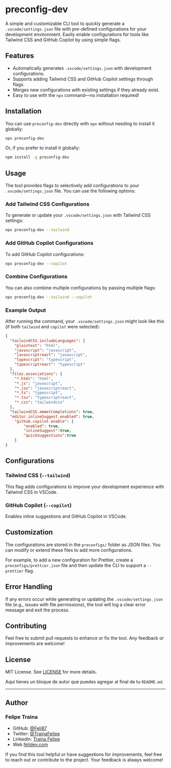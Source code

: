 # preconfig-dev

A simple and customizable CLI tool to quickly generate a `.vscode/settings.json` file with pre-defined configurations for your development environment. Easily enable configurations for tools like Tailwind CSS and GitHub Copilot by using simple flags.

## Features

- Automatically generates `.vscode/settings.json` with development configurations.
- Supports adding Tailwind CSS and GitHub Copilot settings through flags.
- Merges new configurations with existing settings if they already exist.
- Easy to use with the `npx` command—no installation required!

## Installation

You can use `preconfig-dev` directly with `npx` without needing to install it globally:

```bash
npx preconfig-dev
```

Or, if you prefer to install it globally:

```bash
npm install -g preconfig-dev
```

## Usage

The tool provides flags to selectively add configurations to your `.vscode/settings.json` file. You can use the following options:

### Add Tailwind CSS Configurations

To generate or update your `.vscode/settings.json` with Tailwind CSS settings:

```bash
npx preconfig-dev --tailwind
```

### Add GitHub Copilot Configurations

To add GitHub Copilot configurations:

```bash
npx preconfig-dev --copilot
```

### Combine Configurations

You can also combine multiple configurations by passing multiple flags:

```bash
npx preconfig-dev --tailwind --copilot
```

### Example Output

After running the command, your `.vscode/settings.json` might look like this (if both `tailwind` and `copilot` were selected):

```json
{
  "tailwindCSS.includeLanguages": {
    "plaintext": "html",
    "javascript": "javascript",
    "javascriptreact": "javascript",
    "typescript": "typescript",
    "typescriptreact": "typescript"
  },
  "files.associations": {
    "*.html": "html",
    "*.js": "javascript",
    "*.jsx": "javascriptreact",
    "*.ts": "typescript",
    "*.tsx": "typescriptreact",
    "*.css": "tailwindcss"
  },
  "tailwindCSS.emmetCompletions": true,
  "editor.inlineSuggest.enabled": true,
    "github.copilot.enable": {
        "enabled": true,
        "inlineSuggest":true,
        "quickSuggestions":true
    }
}
```

## Configurations

### Tailwind CSS (`--tailwind`)

This flag adds configurations to improve your development experience with Tailwind CSS in VSCode.

### GitHub Copilot (`--copilot`)

Enables inline suggestions and GitHub Copilot in VSCode.

## Customization

The configurations are stored in the `preconfigs/` folder as JSON files. You can modify or extend these files to add more configurations.

For example, to add a new configuration for Prettier, create a `preconfigs/prettier.json` file and then update the CLI to support a `--prettier` flag.

## Error Handling

If any errors occur while generating or updating the `.vscode/settings.json` file (e.g., issues with file permissions), the tool will log a clear error message and exit the process.

## Contributing

Feel free to submit pull requests to enhance or fix the tool. Any feedback or improvements are welcome!

## License

MIT License. See [LICENSE](LICENSE) for more details.

Aquí tienes un bloque de autor que puedes agregar al final de tu `README.md`:

---

## Author

### Felipe Traina

- GitHub: [@Feli87](https://github.com/Feli87)
- Twitter: [@TrainaFelipe](https://twitter.com/TrainaFelipe)
- LinkedIn: [Traina Felipe](https://www.linkedin.com/in/felipe-traina-ar/)
- Web [felidev.com](https://www.felidev.com)

If you find this tool helpful or have suggestions for improvements, feel free to reach out or contribute to the project. Your feedback is always welcome!

